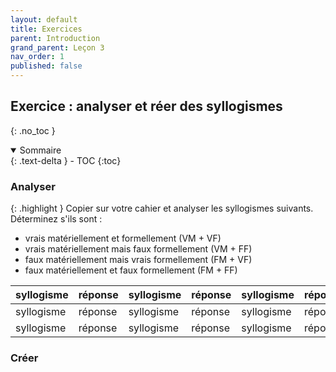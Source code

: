```yaml
---
layout: default
title: Exercices
parent: Introduction
grand_parent: Leçon 3
nav_order: 1
published: false
---
```

## Exercice : analyser et réer des syllogismes
{: .no_toc }

<details open markdown="block">
  <summary>
    Sommaire
  </summary>
  {: .text-delta }
- TOC
{:toc}
</details>

### Analyser
{: .highlight }
Copier sur votre cahier et analyser les syllogismes suivants. Déterminez s'ils sont :  
- vrais matériellement et formellement (VM + VF)
- vrais matériellement mais faux formellement (VM + FF)
- faux matériellement mais vrais formellement (FM + VF)
- faux matériellement et faux formellement (FM + FF)

| syllogisme | réponse | syllogisme | réponse | syllogisme | réponse |  
| ---------- | ---------- | ---------- | ---------- | ---------- | ---------- |  
| syllogisme | réponse | syllogisme | réponse | syllogisme | réponse |  
| syllogisme | réponse | syllogisme | réponse | syllogisme | réponse |  

### Créer